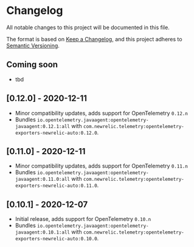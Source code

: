 # Changelog
All notable changes to this project will be documented in this file.

The format is based on [Keep a Changelog](https://keepachangelog.com/en/1.0.0/),
and this project adheres to [Semantic Versioning](https://semver.org/spec/v2.0.0.html).

## Coming soon
- tbd

## [0.12.0] - 2020-12-11
- Minor compatibility updates, adds support for OpenTelemetry `0.12.n`
- Bundles `io.opentelemetry.javaagent:opentelemetry-javaagent:0.12.1:all` with `com.newrelic.telemetry:opentelemetry-exporters-newrelic-auto:0.12.0`.

## [0.11.0] - 2020-12-11
- Minor compatibility updates, adds support for OpenTelemetry `0.11.n`
- Bundles `io.opentelemetry.javaagent:opentelemetry-javaagent:0.11.0:all` with `com.newrelic.telemetry:opentelemetry-exporters-newrelic-auto:0.11.0`.

## [0.10.1] - 2020-12-07
- Initial release, adds support for OpenTelemetry `0.10.n`
- Bundles `io.opentelemetry.javaagent:opentelemetry-javaagent:0.10.1:all` with `com.newrelic.telemetry:opentelemetry-exporters-newrelic-auto:0.10.0`.
